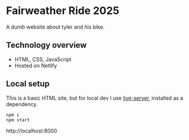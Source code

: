 # Fairweather Ride 2025

A dumb website about tyler and his bike.

## Technology overview

- HTML, CSS, JavaScript
- Hosted on Netlify

## Local setup

This is a basic HTML site, but for local dev I use [live-server](/www.npmjs.com/package/live-server), installed as a dependency.

```
npm i
npm start
```

http://localhost:8000
